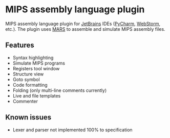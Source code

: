 # MIPS assembly language plugin

MIPS assembly language plugin for [JetBrains](https://www.jetbrains.com/) IDEs
([PyCharm](https://www.jetbrains.com/pycharm/), [WebStorm](https://www.jetbrains.com/webstorm/), etc.).
The plugin uses [MARS](http://courses.missouristate.edu/kenvollmar/mars/index.htm) to assemble
and simulate MIPS assembly files.

## Features

* Syntax highlighting
* Simulate MIPS programs
* Registers tool window
* Structure view
* Goto symbol
* Code formatting
* Folding (only multi-line comments currently)
* Live and file templates
* Commenter

## Known issues

* Lexer and parser not implemented 100% to specification
